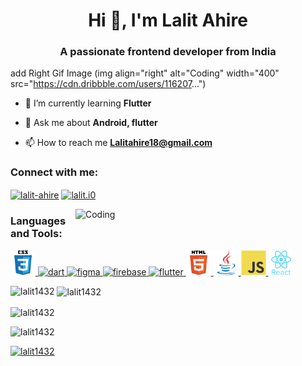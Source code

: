 <h1 align="center">Hi 👋, I'm Lalit Ahire</h1>
<h3 align="center">A passionate frontend developer from India</h3>

add Right Gif Image
(img align="right" alt="Coding" width="400" src="https://cdn.dribbble.com/users/116207...")



- 🌱 I’m currently learning **Flutter**

- 💬 Ask me about **Android, flutter**

- 📫 How to reach me **Lalitahire18@gmail.com**

<h3 align="left">Connect with me:</h3>
<p align="left">
<a href="https://linkedin.com/in/lalit-ahire" target="blank"><img align="center" src="https://raw.githubusercontent.com/rahuldkjain/github-profile-readme-generator/master/src/images/icons/Social/linked-in-alt.svg" alt="lalit-ahire" height="30" width="40" /></a>
<a href="https://instagram.com/lalit.i0" target="blank"><img align="center" src="https://raw.githubusercontent.com/rahuldkjain/github-profile-readme-generator/master/src/images/icons/Social/instagram.svg" alt="lalit.i0" height="30" width="40" /></a>
</p>
<img align="right" alt="Coding" width="400" src="https://giphy.com/gifs/thecodingspacerd-space-coding-thecodingspace-ve43TyDQ3B4me7d22z">

<h3 align="left">Languages and Tools:</h3>
<p align="left"> <a href="https://www.w3schools.com/css/" target="_blank" rel="noreferrer"> <img src="https://raw.githubusercontent.com/devicons/devicon/master/icons/css3/css3-original-wordmark.svg" alt="css3" width="40" height="40"/> </a> <a href="https://dart.dev" target="_blank" rel="noreferrer"> <img src="https://www.vectorlogo.zone/logos/dartlang/dartlang-icon.svg" alt="dart" width="40" height="40"/> </a> <a href="https://www.figma.com/" target="_blank" rel="noreferrer"> <img src="https://www.vectorlogo.zone/logos/figma/figma-icon.svg" alt="figma" width="40" height="40"/> </a> <a href="https://firebase.google.com/" target="_blank" rel="noreferrer"> <img src="https://www.vectorlogo.zone/logos/firebase/firebase-icon.svg" alt="firebase" width="40" height="40"/> </a> <a href="https://flutter.dev" target="_blank" rel="noreferrer"> <img src="https://www.vectorlogo.zone/logos/flutterio/flutterio-icon.svg" alt="flutter" width="40" height="40"/> </a> <a href="https://www.w3.org/html/" target="_blank" rel="noreferrer"> <img src="https://raw.githubusercontent.com/devicons/devicon/master/icons/html5/html5-original-wordmark.svg" alt="html5" width="40" height="40"/> </a> <a href="https://www.java.com" target="_blank" rel="noreferrer"> <img src="https://raw.githubusercontent.com/devicons/devicon/master/icons/java/java-original.svg" alt="java" width="40" height="40"/> </a> <a href="https://developer.mozilla.org/en-US/docs/Web/JavaScript" target="_blank" rel="noreferrer"> <img src="https://raw.githubusercontent.com/devicons/devicon/master/icons/javascript/javascript-original.svg" alt="javascript" width="40" height="40"/> </a> <a href="https://reactjs.org/" target="_blank" rel="noreferrer"> <img src="https://raw.githubusercontent.com/devicons/devicon/master/icons/react/react-original-wordmark.svg" alt="react" width="40" height="40"/> </a> </p>

<p><img align="left" src="https://github-readme-stats.vercel.app/api/top-langs?username=lalit1432&show_icons=true&locale=en&layout=compact" alt="lalit1432" /></p>

<p>&nbsp;<img align="center" src="https://github-readme-stats.vercel.app/api?username=lalit1432&show_icons=true&locale=en" alt="lalit1432" /></p>

<p><img align="center" src="https://github-readme-streak-stats.herokuapp.com/?user=lalit1432&" alt="lalit1432" /></p>

<p align="left"> <img src="https://komarev.com/ghpvc/?username=lalit1432&label=Profile%20views&color=0e75b6&style=flat" alt="lalit1432" /> </p>

<p align="left"> <a href="https://github.com/ryo-ma/github-profile-trophy"><img src="https://github-profile-trophy.vercel.app/?username=lalit1432" alt="lalit1432" /></a> </p>
